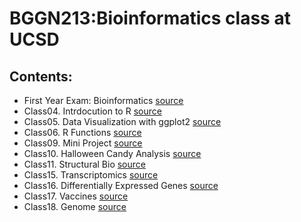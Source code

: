 # BGGN213:Bioinformatics class at UCSD


## Contents: 

- First Year Exam: Bioinformatics [source](https://github.com/jgolvera/bggn_213/tree/main/1styr_Exam)
- Class04. Intrdocution to R [source](https://github.com/jgolvera/bggn_213/tree/main/class04)
- Class05. Data Visualization with ggplot2 [source](https://github.com/jgolvera/bggn_213/tree/main/class05_olvera_jocelyn)
- Class06. R Functions [source](https://github.com/jgolvera/bggn_213/tree/main/class06) 
- Class09. Mini Project [source](https://github.com/jgolvera/bggn_213/tree/main/class09_miniproject)
- Class10. Halloween Candy Analysis [source](https://github.com/jgolvera/bggn_213/tree/main/class10_halloween)
- Class11. Structural Bio [source](https://github.com/jgolvera/bggn_213/tree/main/class11_structural)
- Class15. Transcriptomics [source](https://github.com/jgolvera/bggn_213/tree/main/class15_transcriptomics)
- Class16. Differentially Expressed Genes [source](https://github.com/jgolvera/bggn_213/tree/main/class16_DEGs)
- Class17. Vaccines [source](https://github.com/jgolvera/bggn_213/tree/main/class17_vaccines)
- Class18. Genome [source](https://github.com/jgolvera/bggn_213/tree/main/class18_genome)
